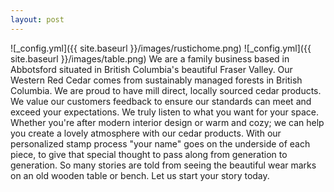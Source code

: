 ```yaml
---
layout: post
---
```

![_config.yml]({{ site.baseurl }}/images/rustichome.png)
![_config.yml]({{ site.baseurl }}/images/table.png)
We are a family business based in Abbotsford situated in British Columbia's beautiful Fraser Valley. Our Western Red Cedar comes from sustainably managed forests in British Columbia. We are proud to have mill direct, locally sourced cedar products. We value our customers feedback to ensure our standards can meet and exceed your expectations. We truly listen to what you want for your space. Whether you're after modern interior design or warm and cozy; we can help you create a lovely atmosphere with our cedar products.  With our personalized stamp process "your name" goes on the underside of each piece, to give that special thought to pass along from generation to generation. So many stories are told from seeing the beautiful wear marks on an old wooden table or bench. Let us start your story today.

